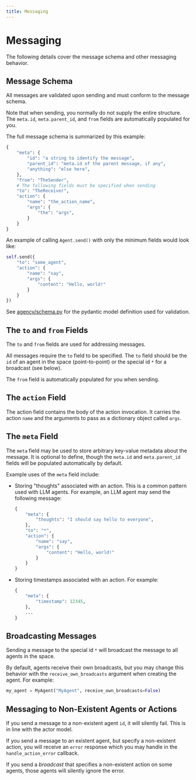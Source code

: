 ```yaml
---
title: Messaging
---
```


# Messaging

The following details cover the message schema and other messaging behavior.

## Message Schema

All messages are validated upon sending and must conform to the message schema.

Note that when sending, you normally do not supply the entire structure. The
`meta.id`, `meta.parent_id`, and `from` fields are automatically populated for
you.

The full message schema is summarized by this example:

```python
{
    "meta": {
        "id": "a string to identify the message",
        "parent_id": "meta.id of the parent message, if any",
        "anything": "else here",
    },
    "from": "TheSender",
    # The following fields must be specified when sending
    "to": "TheReceiver",
    "action": {
        "name": "the_action_name",
        "args": {
            "the": "args",
        }
    }
}
```

An example of calling `Agent.send()` with only the minimum fields would look
like:

```python
self.send({
    "to": "some_agent",
    "action": {
        "name": "say",
        "args": {
            "content": "Hello, world!"
        }
    }
})
```

See
[agency/schema.py](https://github.com/operand/agency/tree/main/agency/schema.py)
for the pydantic model definition used for validation.

## The `to` and `from` Fields

The `to` and `from` fields are used for addressing messages.

All messages require the `to` field to be specified. The `to` field should be
the `id` of an agent in the space (point-to-point) or the special id `*` for
a broadcast (see below).

The `from` field is automatically populated for you when sending.

## The `action` Field

The action field contains the body of the action invocation. It carries the
action `name` and the arguments to pass as a dictionary object called `args`.

## The `meta` Field

The `meta` field may be used to store arbitrary key-value metadata about the
message. It is optional to define, though the `meta.id` and `meta.parent_id`
fields will be populated automatically by default.

Example uses of the `meta` field include:

* Storing "thoughts" associated with an action. This is a common pattern used
  with LLM agents. For example, an LLM agent may send the following message:
  ```python
  {
      "meta": {
          "thoughts": "I should say hello to everyone",
      },
      "to": "*",
      "action": {
          "name": "say",
          "args": {
              "content": "Hello, world!"
          }
      }
  }
  ```

* Storing timestamps associated with an action. For example:
  ```python
  {
      "meta": {
          "timestamp": 12345,
      },
      ...
  }
  ```

## Broadcasting Messages

Sending a message to the special id `*` will broadcast the message to all agents
in the space.

By default, agents receive their own broadcasts, but you may change this
behavior with the `receive_own_broadcasts` argument when creating the agent. For
example:

```python
my_agent = MyAgent("MyAgent", receive_own_broadcasts=False)
```

## Messaging to Non-Existent Agents or Actions

If you send a message to a non-existent agent `id`, it will silently fail. This
is in line with the actor model.

If you send a message to an existent agent, but specify a non-existent action,
you will receive an `error` response which you may handle in the
`handle_action_error` callback.

If you send a _broadcast_ that specifies a non-existent action on some agents,
those agents will silently ignore the error.

